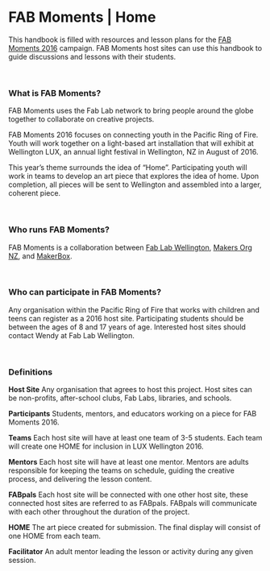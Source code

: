 FAB Moments | Home
=====================

This handbook is filled with resources and lesson plans for the [FAB Moments 2016](http://fabmoments.org/) campaign.  FAB Moments host sites can use this handbook to guide discussions and lessons with their students.

<br>


### What is FAB Moments?

FAB Moments uses the Fab Lab network to bring people around the globe together to collaborate on creative projects.

FAB Moments 2016 focuses on connecting youth in the Pacific Ring of Fire.  Youth will work together on a light-based art installation that will exhibit at Wellington LUX, an annual light festival in Wellington, NZ in August of 2016.

This year’s theme surrounds the idea of “Home”.   Participating youth will work in teams to develop an art piece that explores the idea of home. Upon completion, all pieces will be sent to Wellington and assembled into a larger, coherent piece. 

<br>

### Who runs FAB Moments?
FAB Moments is a collaboration between [Fab Lab Wellington](http://www.fablabwgtn.co.nz), [Makers Org NZ](http://makers.org.nz), and [MakerBox](http://www.makerbox.org.nz).

<br>

### Who can participate in FAB Moments?
Any organisation within the Pacific Ring of Fire that works with children and teens can register as a 2016 host site.  Participating students should be between the ages of 8 and 17 years of age.  Interested host sites should contact Wendy at Fab Lab Wellington.

<br>

### Definitions

**Host Site** Any organisation that agrees to host this project.  Host sites can be non-profits, after-school clubs, Fab Labs, libraries, and schools.

**Participants** Students, mentors, and educators working on a piece for FAB Moments 2016.

**Teams** Each host site will have at least one team of 3-5 students.  Each team will create one HOME for inclusion in LUX Wellington 2016.

**Mentors** Each host site will have at least one mentor.  Mentors are adults responsible for keeping the teams on schedule, guiding the creative process, and delivering the lesson content. 

**FABpals** Each host site will be connected with one other host site, these connected host sites are referred to as FABpals.  FABpals will communicate with each other throughout the duration of the project.  

**HOME** The art piece created for submission.  The final display will consist of one HOME from each team.

**Facilitator** An adult mentor leading the lesson or activity during any given session.
